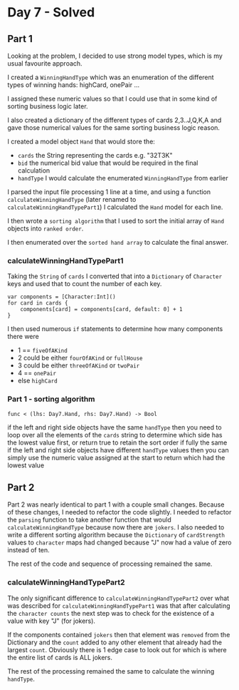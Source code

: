 #  Day 7 - Solved

## Part 1

Looking at the problem, I decided to use strong model types, which is my usual favourite approach. 

I created a `WinningHandType` which was an enumeration of the different types of winning hands: highCard, onePair ... 

I assigned these numeric values so that I could use that in some kind of sorting business logic later.

I also created a dictionary of the different types of cards 2,3..J,Q,K,A and gave those numerical values for the same sorting business logic reason.

I created a model object `Hand` that would store the: 
- `cards` the String representing the cards e.g. "32T3K"
- `bid` the numerical bid value that would be required in the final calculation
- `handType` I would calculate the enumerated `WinningHandType` from earlier

I parsed the input file processing 1 line at a time, and using a function `calculateWinningHandType` (later renamed to `calculateWinningHandTypePart1`) I calculated the `Hand` model for each line.

I then wrote a `sorting algorithm` that I used to sort the initial array of `Hand` objects into `ranked order`.

I then enumerated over the `sorted hand array` to calculate the final answer.

### calculateWinningHandTypePart1

Taking the `String` of `cards` I converted that into a `Dictionary` of `Character` keys and used that to count the number of each key.

```
var components = [Character:Int]()
for card in cards {
    components[card] = components[card, default: 0] + 1
}
```

I then used numerous `if` statements to determine how many components there were
- 1 == `fiveOfAKind`
- 2 could be either `fourOfAKind` or `fullHouse`
- 3 could be either `threeOfAKind` or `twoPair`
- 4 == `onePair`
- else `highCard`

### Part 1 - sorting algorithm

```
func < (lhs: Day7.Hand, rhs: Day7.Hand) -> Bool
```

if the left and right side objects have the same `handType` then you need to loop over all the elements of the `cards` string to determine which side has the lowest value first, or return true to retain the sort order if fully the same
if the left and right side objects have different `handType` values then you can simply use the numeric value assigned at the start to return which had the lowest value

## Part 2

Part 2 was nearly identical to part 1 with a couple small changes. Because of these changes, I needed to refactor the code slightly. I needed to refactor the `parsing` function to take another function that would `calculateWinningHandType` because now there are `jokers`. I also needed to write a different sorting algorithm because the `Dictionary` of `cardStrength` values to `character` maps had changed because "J" now had a value of zero instead of ten.

The rest of the code and sequence of processing remained the same.

### calculateWinningHandTypePart2

The only significant difference to `calculateWinningHandTypePart2` over what was described for `calculateWinningHandTypePart1` was that after calculating the `character counts` the next step was to check for the existence of a value with key "J" (for jokers).

If the components contained `jokers` then that element was `removed` from the Dictionary and the `count` added to any other element that already had the largest `count`. Obviously there is 1 edge case to look out for which is where the entire list of cards is ALL jokers.

The rest of the processing remained the same to calculate the winning `handType`.
